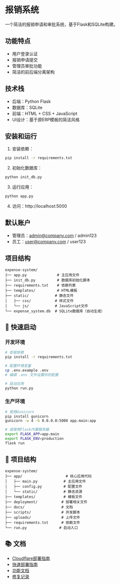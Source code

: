 # 报销系统

一个简洁的报销申请和审批系统，基于Flask和SQLite构建。

## 功能特点

- 用户登录认证
- 报销申请提交
- 管理员审批功能
- 简洁的前后端分离架构

## 技术栈

- 后端：Python Flask
- 数据库：SQLite
- 前端：HTML + CSS + JavaScript
- UI设计：基于原ERP模板的简洁风格

## 安装和运行

1. 安装依赖：
```bash
pip install -r requirements.txt
```

2. 初始化数据库：
```bash
python init_db.py
```

3. 运行应用：
```bash
python app.py
```

4. 访问：http://localhost:5000

## 默认账户

- 管理员：admin@company.com / admin123
- 员工：user@company.com / user123

## 项目结构

```
expense-system/
├── app.py              # 主应用文件
├── init_db.py          # 数据库初始化脚本
├── requirements.txt    # 依赖列表
├── templates/          # HTML模板
├── static/            # 静态文件
│   ├── css/           # 样式文件
│   └── js/            # JavaScript文件
└── expense_system.db  # SQLite数据库（自动生成）
```

## 🚀 快速启动

### 开发环境
```bash
# 安装依赖
pip install -r requirements.txt

# 配置环境变量
cp .env.example .env
# 编辑 .env 文件设置你的配置

# 启动应用
python run.py
```

### 生产环境
```bash
# 使用Gunicorn
pip install gunicorn
gunicorn -w 4 -b 0.0.0.0:5000 app.main:app

# 或使用Flask内置服务器
export FLASK_APP=app.main
export FLASK_ENV=production
flask run
```

## 📁 项目结构

```
expense-system/
├── app/                    # 核心应用代码
│   ├── main.py            # 主应用文件
│   ├── config.py          # 配置文件
│   └── static/            # 静态资源
├── templates/             # 模板文件
├── deployment/           # 部署相关文件
├── docs/                 # 文档
├── scripts/              # 开发脚本
├── uploads/              # 上传文件
├── requirements.txt      # 依赖文件
└── run.py               # 启动入口
```

## 📚 文档

- [Cloudflare部署指南](docs/deployment/cloudflare_guide.md)
- [快速部署指南](docs/deployment/quick_deploy.md)
- [功能文档](docs/features/)
- [修复记录](docs/fixes/)

